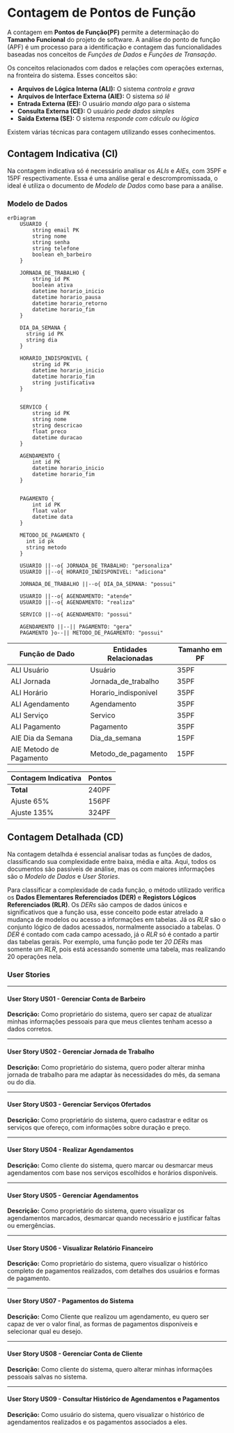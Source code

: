 # Contagem de Pontos de Função

A contagem em **Pontos de Função(PF)** permite a determinação do **Tamanho Funcional** do projeto de software. A análise do ponto de função (APF) é um processo para a identificação e contagem das funcionalidades baseadas nos conceitos de _Funções de Dados_ e _Funções de Transação_.

Os conceitos relacionados com dados e relações com operações externas, na fronteira do sistema. Esses conceitos são:

- **Arquivos de Lógica Interna (ALI):** O sistema _controla e grava_
- **Arquivos de Interface Externa (AIE):** O sistema _só lê_
- **Entrada Externa (EE):** O usuário _manda algo_ para o sistema
- **Consulta Externa (CE):** O usuário _pede dados simples_
- **Saída Externa (SE):** O sistema _responde com cálculo ou lógica_

Existem várias técnicas para contagem utilizando esses conhecimentos.

## Contagem Indicativa (CI)

Na contagem indicativa só é necessário analisar os _ALIs_ e _AIEs_, com 35PF e 15PF respectivamente. Essa é uma análise geral e descrompromissada, o ideal é utiliza o documento de _Modelo de Dados_ como base para a análise.

### Modelo de Dados

```mermaid
erDiagram
    USUARIO {
        string email PK
        string nome
        string senha
        string telefone
        boolean eh_barbeiro
    }

    JORNADA_DE_TRABALHO {
        string id PK
        boolean ativa
        datetime horario_inicio
        datetime horario_pausa
        datetime horario_retorno
        datetime horario_fim
    }

    DIA_DA_SEMANA {
      string id PK
      string dia
    }

    HORARIO_INDISPONIVEL {
        string id PK
        datetime horario_inicio
        datetime horario_fim
        string justificativa
    }


    SERVICO {
        string id PK
        string nome
        string descricao
        float preco
        datetime duracao
    }

    AGENDAMENTO {
        int id PK
        datetime horario_inicio
        datetime horario_fim
    }


    PAGAMENTO {
        int id PK
        float valor
        datetime data
    }

    METODO_DE_PAGAMENTO {
      int id pk
      string metodo
    }

    USUARIO ||--o{ JORNADA_DE_TRABALHO: "personaliza"
    USUARIO ||--o{ HORARIO_INDISPONIVEL: "adiciona"

    JORNADA_DE_TRABALHO ||--o{ DIA_DA_SEMANA: "possui"

    USUARIO ||--o{ AGENDAMENTO: "atende"
    USUARIO ||--o{ AGENDAMENTO: "realiza"

    SERVICO ||--o{ AGENDAMENTO: "possui"

    AGENDAMENTO ||--|| PAGAMENTO: "gera"
    PAGAMENTO }o--|| METODO_DE_PAGAMENTO: "possui"

```

| Função de Dado          | Entidades Relacionadas | Tamanho em PF |
| ----------------------- | ---------------------- | ------------- |
| ALI Usuário             | Usuário                | 35PF          |
| ALI Jornada             | Jornada_de_trabalho    | 35PF          |
| ALI Horário             | Horario_indisponivel   | 35PF          |
| ALI Agendamento         | Agendamento            | 35PF          |
| ALI Serviço             | Servico                | 35PF          |
| ALI Pagamento           | Pagamento              | 35PF          |
| AIE Dia da Semana       | Dia_da_semana          | 15PF          |
| AIE Metodo de Pagamento | Metodo_de_pagamento    | 15PF          |

| Contagem Indicativa | Pontos |
| ------------------- | ------ |
| **Total**           | 240PF  |
| Ajuste 65%          | 156PF  |
| Ajuste 135%         | 324PF  |

## Contagem Detalhada (CD)

Na contagem detalhda é essencial analisar todas as funções de dados, classificando sua complexidade entre baixa, média e alta. Aqui, todos os documentos são passíveis de análise, mas os com maiores informações são o _Modelo de Dados_ e _User Stories_.

Para classificar a complexidade de cada função, o método utilizado verifica os **Dados Elementares Referenciados (DER)** e **Registors Lógicos Referenciados (RLR)**. Os _DERs_ são campos de dados únicos e significativos que a função usa, esse conceito pode estar atrelado a mudança de modelos ou acesso a informações em tabelas. Já os _RLR_ são o conjunto lógico de dados acessados, normalmente associado a tabelas. O _DER_ é contado com cada campo acessado, já o _RLR_ só é contado a partir das tabelas gerais. Por exemplo, uma função pode ter _20 DERs_ mas somente um _RLR_, pois está acessando somente uma tabela, mas realizando 20 operações nela.

### User Stories

---

#### User Story US01 - Gerenciar Conta de Barbeiro

**Descrição:** Como proprietário do sistema, quero ser capaz de atualizar minhas informações pessoais para que meus clientes tenham acesso a dados corretos.

---

#### User Story US02 - Gerenciar Jornada de Trabalho

**Descrição:** Como proprietário do sistema, quero poder alterar minha jornada de trabalho para me adaptar às necessidades do mês, da semana ou do dia.

---

#### User Story US03 - Gerenciar Serviços Ofertados

**Descrição:** Como proprietário do sistema, quero cadastrar e editar os serviços que ofereço, com informações sobre duração e preço.

---

#### User Story US04 - Realizar Agendamentos

**Descrição:** Como cliente do sistema, quero marcar ou desmarcar meus agendamentos com base nos serviços escolhidos e horários disponíveis.

---

#### User Story US05 - Gerenciar Agendamentos

**Descrição:** Como proprietário do sistema, quero visualizar os agendamentos marcados, desmarcar quando necessário e justificar faltas ou emergências.

---

#### User Story US06 - Visualizar Relatório Financeiro

**Descrição:** Como proprietário do sistema, quero visualizar o histórico completo de pagamentos realizados, com detalhes dos usuários e formas de pagamento.

---

#### User Story US07 - Pagamentos do Sistema

**Descrição:** Como Cliente que realizou um agendamento, eu quero ser capaz de ver o valor final, as formas de pagamentos disponíveis e selecionar qual eu desejo.

---

#### User Story US08 - Gerenciar Conta de Cliente

**Descrição:** Como cliente do sistema, quero alterar minhas informações pessoais salvas no sistema.

---

#### User Story US09 - Consultar Histórico de Agendamentos e Pagamentos

**Descrição:** Como usuário do sistema, quero visualizar o histórico de agendamentos realizados e os pagamentos associados a eles.
